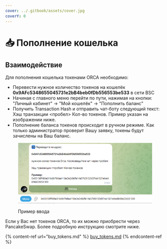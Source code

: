 ```yaml
---
cover: ../.gitbook/assets/cover.jpg
coverY: 0
---
```


# 📥 Пополнение кошелька

## Взаимодействие

Для пополнения кошелька токенами ORCA необходимо:

* Перевести нужное количество токенов на кошелёк **0x9AFc5348655045731e2bB4beb0fDb556553be533** в сети BSC
* Начиная с главного меню перейти по пути, нажимая на кнопки: "Личный кабинет" -> "Мой кошелёк" -> "Пополнить баланс"
* Получить Transaction Hash и отправить чат-боту следующий текст: Хэш транзакции <пробел> Кол-во токенов. Пример указан на изображении ниже.
* Пополнение баланса токенов происходит в ручном режиме. Как только администратор проверит Вашу заявку, токены будут зачислены на Ваш баланс.

<figure><img src="../.gitbook/assets/deposit.png" alt=""><figcaption><p>Пример ввода</p></figcaption></figure>

Если у Вас нет токенов ORCA, то их можно приобрести через PancakeSwap. Более подробную инструкцию смотрите ниже.

{% content-ref url="buy_tokens.md" %}
[buy\_tokens.md](buy\_tokens.md)
{% endcontent-ref %}
